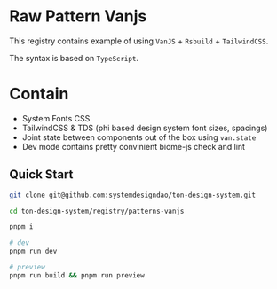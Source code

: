 # Raw Pattern Vanjs

This registry contains example of using `VanJS` + `Rsbuild` + `TailwindCSS`.

The syntax is based on `TypeScript`.

# Contain

- System Fonts CSS
- TailwindCSS & TDS (phi based design system font sizes, spacings)
- Joint state between components out of the box using `van.state`
- Dev mode contains pretty convinient biome-js check and lint

## Quick Start

```bash
git clone git@github.com:systemdesigndao/ton-design-system.git

cd ton-design-system/registry/patterns-vanjs

pnpm i

# dev
pnpm run dev

# preview
pnpm run build && pnpm run preview 
```